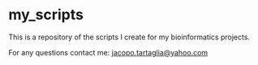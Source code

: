 # my_scripts
This is a repository of the scripts I create for my bioinformatics projects.

For any questions contact me: jacopo.tartaglia@yahoo.com
